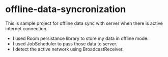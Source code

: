 # offline-data-syncronization

This is sample project for offline data sync with server when there is active internet connection. 

* I used Room persistance library to store my data in offline mode. 
* I used JobScheduler to pass those data to server. 
* I detect the active network using BroadcastReceiver.
